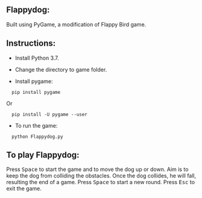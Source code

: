 ## Flappydog:
 Built using PyGame, a modification of Flappy Bird game.

## Instructions:
 - Install Python 3.7.
 
 - Change the directory to game folder.

 - Install pygame:
 ```
   pip install pygame
 ```
 Or
 ```
   pip install -U pygame --user
 ```
 
 - To run the game:
 ```
   python Flappydog.py
 ```

## To play Flappydog:
 Press <kbd>Space</kbd> to start the game and to move the dog up or down.
 Aim is to keep the dog from colliding the obstacles. Once the dog collides, he will fall, resulting the end of a game. Press <kbd>Space</kbd> to start a new round.
 Press <kbd>Esc</kbd> to exit the game.
